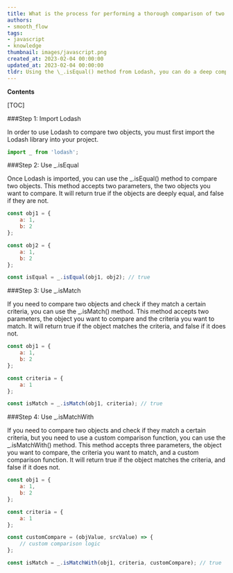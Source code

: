 ```yaml
---
title: What is the process for performing a thorough comparison of two objects using lodash?
authors:
- smooth_flow
tags:
- javascript
- knowledge
thumbnail: images/javascript.png
created_at: 2023-02-04 00:00:00
updated_at: 2023-02-04 00:00:00
tldr: Using the \_.isEqual() method from Lodash, you can do a deep comparison between two objects.
---
```


**Contents**

[TOC]

###Step 1: Import Lodash

In order to use Lodash to compare two objects, you must first import the Lodash library into your project.

```js
import _ from 'lodash';
```

###Step 2: Use _.isEqual

Once Lodash is imported, you can use the _.isEqual() method to compare two objects. This method accepts two parameters, the two objects you want to compare. It will return true if the objects are deeply equal, and false if they are not.

```js
const obj1 = {
    a: 1,
    b: 2
};

const obj2 = {
    a: 1,
    b: 2
};

const isEqual = _.isEqual(obj1, obj2); // true
```

###Step 3: Use _.isMatch

If you need to compare two objects and check if they match a certain criteria, you can use the _.isMatch() method. This method accepts two parameters, the object you want to compare and the criteria you want to match. It will return true if the object matches the criteria, and false if it does not.

```js
const obj1 = {
    a: 1,
    b: 2
};

const criteria = {
    a: 1
};

const isMatch = _.isMatch(obj1, criteria); // true
```

###Step 4: Use _.isMatchWith

If you need to compare two objects and check if they match a certain criteria, but you need to use a custom comparison function, you can use the _.isMatchWith() method. This method accepts three parameters, the object you want to compare, the criteria you want to match, and a custom comparison function. It will return true if the object matches the criteria, and false if it does not.

```js
const obj1 = {
    a: 1,
    b: 2
};

const criteria = {
    a: 1
};

const customCompare = (objValue, srcValue) => {
    // custom comparison logic
};

const isMatch = _.isMatchWith(obj1, criteria, customCompare); // true
```
